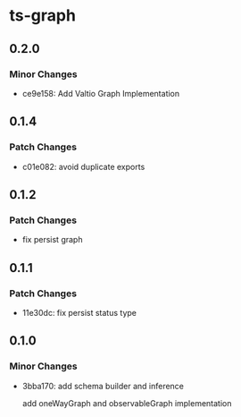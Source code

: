 # ts-graph

## 0.2.0

### Minor Changes

- ce9e158: Add Valtio Graph Implementation

## 0.1.4

### Patch Changes

- c01e082: avoid duplicate exports

## 0.1.2

### Patch Changes

- fix persist graph

## 0.1.1

### Patch Changes

- 11e30dc: fix persist status type

## 0.1.0

### Minor Changes

- 3bba170: add schema builder and inference

  add oneWayGraph and observableGraph implementation
